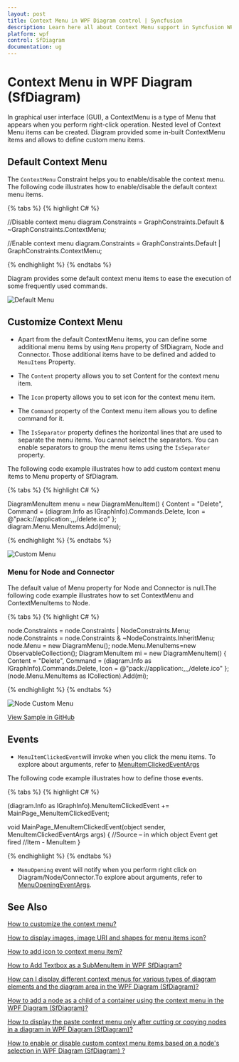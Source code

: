 ```yaml
---
layout: post
title: Context Menu in WPF Diagram control | Syncfusion
description: Learn here all about Context Menu support in Syncfusion WPF Diagram (SfDiagram) control, its elements and more.
platform: wpf
control: SfDiagram
documentation: ug
---
```


# Context Menu in WPF Diagram (SfDiagram)

In graphical user interface (GUI), a ContextMenu is a type of Menu that appears when you perform right-click operation. Nested level of Context Menu items can be created. Diagram provided some in-built ContextMenu items and allows to define custom menu items.

## Default Context Menu

The `ContextMenu` Constraint helps you to enable/disable the context menu. The following code illustrates how to enable/disable the default context menu items.

{% tabs %}
{% highlight C# %}

//Disable context menu
diagram.Constraints = GraphConstraints.Default & ~GraphConstraints.ContextMenu;

//Enable context menu
diagram.Constraints = GraphConstraints.Default | GraphConstraints.ContextMenu;

{% endhighlight %}
{% endtabs %}

Diagram provides some default context menu items to ease the execution of some frequently used commands. 

![Default Menu](Context-Menu_images/Context-Menu_img1.png)

## Customize Context Menu

* Apart from the default ContextMenu items, you can define some additional menu items by using `Menu` property of SfDiagram, Node and Connector. Those additional items have to be defined and added to `MenuItems` Property. 

* The `Content` property allows you to set Content for the context menu item.

* The `Icon` property allows you to set icon for the context menu item.

* The `Command` property of the Context menu item allows you to define command for it.

* The `IsSeparator` property defines the horizontal lines that are used to separate the menu items. You cannot select the separators. You can enable separators to group the menu items using the `IsSeparator` property.

The following code example illustrates how to add custom context menu items to Menu property of SfDiagram.

{% tabs %}
{% highlight C# %}

DiagramMenuItem menu = new DiagramMenuItem() 
{
	Content = "Delete", 
	Command = (diagram.Info as IGraphInfo).Commands.Delete,
	Icon = @"pack://application:,,,/delete.ico"
};
diagram.Menu.MenuItems.Add(menu);

{% endhighlight %}
{% endtabs %}

![Custom Menu](Context-Menu_images/Context-Menu_img2.png)

### Menu for Node and Connector

The default value of Menu property for Node and Connector is null.The following code example illustrates how to set ContextMenu and ContextMenuItems to Node.

{% tabs %}
{% highlight C# %}

node.Constraints = node.Constraints | NodeConstraints.Menu;
node.Constraints = node.Constraints & ~NodeConstraints.InheritMenu;
node.Menu = new DiagramMenu();
node.Menu.MenuItems=new ObservableCollection<DiagramMenuItem>();
DiagramMenuItem mi = new DiagramMenuItem()
{
	Content = "Delete",
	Command = (diagram.Info as IGraphInfo).Commands.Delete,
	Icon = @"pack://application:,,,/delete.ico"
};
(node.Menu.MenuItems as ICollection<DiagramMenuItem>).Add(mi);

{% endhighlight %}
{% endtabs %}

![Node Custom Menu](Context-Menu_images/Context-Menu_img3.png)

[View Sample in GitHub](https://github.com/SyncfusionExamples/WPF-Diagram-Examples/tree/master/Samples/ContextMenu) 

## Events

* `MenuItemClickedEvent`will invoke when you click the menu items. To explore about arguments, refer to [MenuItemClickedEventArgs](https://help.syncfusion.com/cr/wpf/Syncfusion.UI.Xaml.Diagram.MenuItemClickedEventArgs.html)

The following code example illustrates how to define those events.

{% tabs %}
{% highlight C# %}

(diagram.Info as IGraphInfo).MenuItemClickedEvent += 
	MainPage_MenuItemClickedEvent;

void MainPage_MenuItemClickedEvent(object sender, 
	MenuItemClickedEventArgs args)
{
	//Source – in which object Event get fired
    //Item - MenuItem
}

{% endhighlight %}
{% endtabs %}

* `MenuOpening` event will notify when you perform right click on Diagram/Node/Connector.To explore about arguments, refer to [MenuOpeningEventArgs](https://help.syncfusion.com/cr/wpf/Syncfusion.UI.Xaml.Diagram.MenuOpeningEventArgs.html).

## See Also

[How to customize the context menu?](https://www.syncfusion.com/kb/10467/how-to-customize-the-contextmenu-in-wpf-sfdiagram)

[How to display images, image URI and shapes for menu items icon?](https://support.syncfusion.com/kb/article/13009/how-to-display-images-image-uri-and-shapes-for-menu-items-icon-in-wpf-diagram)

[How to add icon to context menu item?](https://support.syncfusion.com/kb/article/10986/how-to-add-icon-to-context-menu-item-in-wpf-diagram-sfdiagram)

[How to Add Textbox as a SubMenuItem in WPF SfDiagram?](https://support.syncfusion.com/kb/article/18494/how-to-add-textbox-as-a-submenuitem-in-wpf-sfdiagram)

[How can I display different context menus for various types of diagram elements and the diagram area in the WPF Diagram (SfDiagram)?](https://support.syncfusion.com/kb/article/18236/how-can-i-display-different-context-menus-for-various-types-of-diagram-elements-and-the-diagram-area-in-the-wpf-diagram-sfdiagram)

[How to add a node as a child of a container using the context menu in the WPF Diagram (SfDiagram)?](https://support.syncfusion.com/kb/article/18053/how-to-add-a-node-as-a-child-of-a-container-using-the-context-menu-in-the-wpf-diagram-sfdiagram)

[How to display the paste context menu only after cutting or copying nodes in a diagram in WPF Diagram (SfDiagram)?](https://support.syncfusion.com/kb/article/17759/how-to-display-the-paste-context-menu-only-after-cutting-or-copying-nodes-in-a-diagram-in-wpf-diagram-sfdiagram)

[How to enable or disable custom context menu items based on a node's selection in WPF Diagram (SfDiagram) ?](https://support.syncfusion.com/kb/article/17784/how-to-enable-or-disable-custom-context-menu-items-based-on-a-nodes-selection-in-wpf-diagram-sfdiagram-)